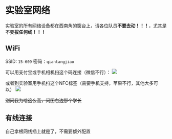 # 实验室网络
实验室的所有网络设备都在西南角的窗台上，请各位队员**不要去动！！！**，尤其是不要**拔任何线！！！**

## WiFi
SSID: `15-609`
密码：`qiantangjiao`

可以用支付宝或手机相机扫这个码连接（微信不行）：
![](/wifi.png)

或者到实验室用手机扫这个NFC标签（需要手机支持，苹果不行，其他大多可以）
![](/mmexport1713797290365.jpg)

~~别问我为啥这么高，问图右边那个学长~~

## 有线连接
自己拿根网线插上就是了，不需要额外配置
